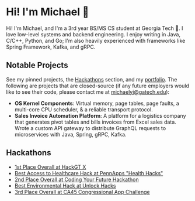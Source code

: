 # Hi! I'm Michael 👋

Hi! I'm Michael, and I'm a 3rd year BS/MS CS student at Georgia Tech 🐝. I love low-level systems and backend engineering. I enjoy writing in Java, C/C++, Python, and Go; I'm also heavily experienced with frameworks like Spring Framework, Kafka, and gRPC.

## Notable Projects

See my pinned projects, the [Hackathons](#hackathons) section, and my [portfolio](https://michael-yi.com/portfolio). The following are projects that are closed-source (if any future employers would like to see their code, please contact me at michaelyi@gatech.edu):

- **OS Kernel Components**: Virtual memory, page tables, page faults, a multi-core CPU scheduler, & a reliable transport protocol.
- **Sales Invoice Automation Platform**: A platform for a logistics company that generates pivot tables and bills invoices from Excel sales data. Wrote a custom API gateway to distribute GraphQL requests to microservices with Java, Spring, gRPC, Kafka.

## Hackathons

- [1st Place Overall at HackGT X](https://devpost.com/software/scribeai)
- [Best Access to Healthcare Hack at PennApps "Health Hacks"](https://devpost.com/software/n-a-dek950)
- [2nd Place Overall at Coding Your Future Hackathon](https://devpost.com/software/chestray)
- [Best Environmental Hack at Unlock Hacks](https://devpost.com/software/leafx)
- [3rd Place Overall at CA45 Congressional App Challenge](https://www.youtube.com/watch?v=oFE0Inj-pr8)

